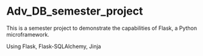 # Adv_DB_semester_project

This is a semester project to demonstrate the capabilities of Flask, a Python microframework.

Using Flask, Flask-SQLAlchemy, Jinja